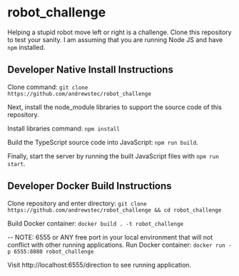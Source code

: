 # robot_challenge

Helping a stupid robot move left or right is a challenge. Clone this repository to test your sanity. I am assuming that you are running Node JS and have `npm` installed.

## Developer Native Install Instructions

Clone command: `git clone https://github.com/andrewstec/robot_challenge`

Next, install the node_module libraries to support the source code of this repository.

Install libraries command: `npm install`

Build the TypeScript source code into JavaScript: `npm run build`.

Finally, start the server by running the built JavaScript files with `npm run start`.

## Developer Docker Build Instructions

Clone repository and enter directory: `git clone https://github.com/andrewstec/robot_challenge && cd robot_challenge`

Build Docker container: `docker build . -t robot_challenge`

-- NOTE: 6555 or ANY free port in your local environment that will not conflict with other running applications.
Run Docker container: `docker run -p 6555:8080 robot_challenge`

Visit http://localhost:6555/direction to see running application.